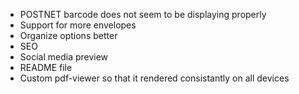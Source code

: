 - POSTNET barcode does not seem to be displaying properly
- Support for more envelopes
- Organize options better
- SEO
- Social media preview
- README file
- Custom pdf-viewer so that it rendered consistantly on all devices
